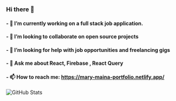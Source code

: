 ### Hi there 👋
#### - 🔭 I’m currently working on a full stack job application.
#### - 👯 I’m looking to collaborate on open source projects
#### - 🤔 I’m looking for help with job opportunities and freelancing gigs
#### - 💬 Ask me about React, Firebase , React Query
#### - 📫 How to reach me: https://mary-maina-portfolio.netlify.app/



<!--
**MainaMary/MainaMary** is a ✨ _special_ ✨ repository because its `README.md` (this file) appears on your GitHub profile.

Here are some ideas to get you started:

- 🔭 I’m currently working on a social media application.
- 🌱 I’m currently learning Testing React apps and React perfomance
- 👯 I’m looking to collaborate on open source projects
- 🤔 I’m looking for help with job opportunities and freelancing gigs
- 💬 Ask me about React, Firebase , Raect Query
- 📫 How to reach me: mainamary321@gmail.com
- ⚡ Fun fact: I like reading and hosting events.
-->

![GitHub Stats](https://github-readme-stats.vercel.app/api?username=MainaMary&theme=radical)
